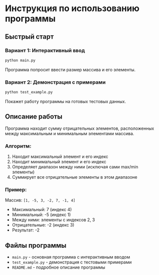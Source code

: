 # Инструкция по использованию программы

## Быстрый старт

### Вариант 1: Интерактивный ввод
```bash
python main.py
```
Программа попросит ввести размер массива и его элементы.

### Вариант 2: Демонстрация с примерами
```bash
python test_example.py
```
Покажет работу программы на готовых тестовых данных.

## Описание работы

Программа находит сумму отрицательных элементов, расположенных между максимальным и минимальным элементами массива.

### Алгоритм:
1. Находит максимальный элемент и его индекс
2. Находит минимальный элемент и его индекс
3. Определяет диапазон между ними (исключая сами max/min элементы)
4. Суммирует все отрицательные элементы в этом диапазоне

### Пример:
Массив: `[1, -5, 3, -2, 7, -1, 4]`
- Максимальный: 7 (индекс 4)
- Минимальный: -5 (индекс 1)
- Между ними: элементы с индексов 2, 3
- Отрицательные: -2 (индекс 3)
- Результат: -2

## Файлы программы
- `main.py` - основная программа с интерактивным вводом
- `test_example.py` - демонстрация с тестовыми примерами
- `README.md` - подробное описание программы
